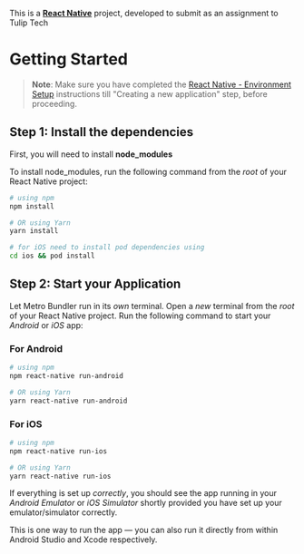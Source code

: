 This is a  [**React Native**](https://reactnative.dev) project, developed to submit as an assignment to Tulip Tech

# Getting Started

>**Note**: Make sure you have completed the [React Native - Environment Setup](https://reactnative.dev/docs/environment-setup) instructions till "Creating a new application" step, before proceeding.

## Step 1: Install the dependencies

First, you will need to install **node_modules**

To install node_modules, run the following command from the _root_ of your React Native project:

```bash
# using npm
npm install

# OR using Yarn
yarn install

# for iOS need to install pod dependencies using
cd ios && pod install
```

## Step 2: Start your Application

Let Metro Bundler run in its _own_ terminal. Open a _new_ terminal from the _root_ of your React Native project. Run the following command to start your _Android_ or _iOS_ app:

### For Android

```bash
# using npm
npm react-native run-android

# OR using Yarn
yarn react-native run-android
```

### For iOS

```bash
# using npm
npm react-native run-ios

# OR using Yarn
yarn react-native run-ios
```

If everything is set up _correctly_, you should see the app running in your _Android Emulator_ or _iOS Simulator_ shortly provided you have set up your emulator/simulator correctly.

This is one way to run the app — you can also run it directly from within Android Studio and Xcode respectively.

